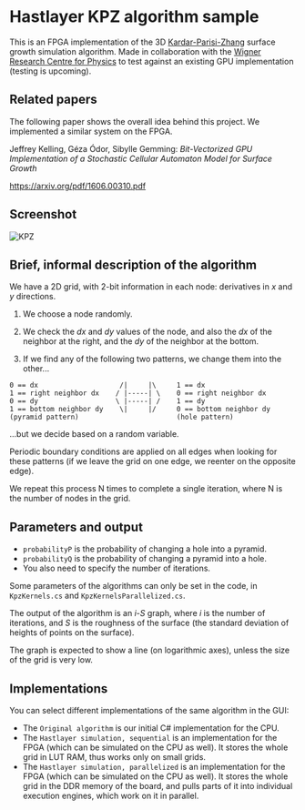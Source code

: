 # Hastlayer KPZ algorithm sample



This is an FPGA implementation of the 3D [Kardar-Parisi-Zhang](https://en.wikipedia.org/wiki/Kardar%E2%80%93Parisi%E2%80%93Zhang_equation) surface growth simulation algorithm. Made in collaboration with the [Wigner Research Centre for Physics](http://wigner.mta.hu/en/) to test against an existing GPU implementation (testing is upcoming).


## Related papers

The following paper shows the overall idea behind this project. We implemented a similar system on the FPGA.

Jeffrey Kelling, Géza Ódor, Sibylle Gemming: *Bit-Vectorized GPU Implementation of a Stochastic Cellular Automaton Model for Surface Growth* 

https://arxiv.org/pdf/1606.00310.pdf


## Screenshot

![KPZ](screenshot.png)


## Brief, informal description of the algorithm

We have a 2D grid, with 2-bit information in each node: derivatives in *x* and *y* directions.

1. We choose a node randomly.

2. We check the *dx* and *dy* values of the node, and also the *dx* of the neighbor at the right, and the *dy* of the neighbor at the bottom.

3. If we find any of the following two patterns, we change them into the other...

```
0 == dx                    /|     |\     1 == dx                 
1 == right neighbor dx    / |-----| \    0 == right neighbor dx  
0 == dy                   \ |-----| /    1 == dy                 
1 == bottom neighbor dy    \|     |/     0 == bottom neighbor dy 
(pyramid pattern)                        (hole pattern)
```

...but we decide based on a random variable. 

Periodic boundary conditions are applied on all edges when looking for these patterns (if we leave the grid on one edge, we reenter on the opposite edge).

We repeat this process N times to complete a single iteration, where N is the number of nodes in the grid.


## Parameters and output

* `probabilityP` is the probability of changing a hole into a pyramid.
* `probabilityQ` is the probability of changing a pyramid into a hole.
* You also need to specify the number of iterations.

Some parameters of the algorithms can only be set in the code, in `KpzKernels.cs` and `KpzKernelsParallelized.cs`.

The output of the algorithm is an *i-S* graph, where *i* is the number of iterations, and *S* is the roughness of the surface (the standard deviation of heights of points on the surface). 

The graph is expected to show a line (on logarithmic axes), unless the size of the grid is very low.


## Implementations 

You can select different implementations of the same algorithm in the GUI:

* The `Original algorithm` is our initial C# implementation for the CPU.
* The `Hastlayer simulation, sequential` is an implementation for the FPGA (which can be simulated on the CPU as well). It stores the whole grid in LUT RAM, thus works only on small grids.
* The `Hastlayer simulation, parallelized` is an implementation for the FPGA (which can be simulated on the CPU as well). It stores the whole grid in the DDR memory of the board, and pulls parts of it into individual execution engines, which work on it in parallel.

